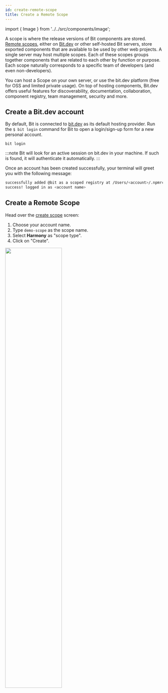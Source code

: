 ```yaml
---
id: create-remote-scope
title: Create a Remote Scope
---
```


import { Image } from '../../src/components/image';

A scope is where the release versions of Bit components are stored. [Remote scopes](/scope/overview#remote-scope), either on [Bit.dev](https://bit.dev) or other self-hosted Bit servers, store exported components that are available to be used by other web projects.
A single server may host multiple scopes. Each of these scopes groups together components that are related to each other by function or purpose. Each scope naturally corresponds to a specific team of developers (and even non-developers).

You can host a Scope on your own server, or use the bit.dev platform (free for OSS and limited private usage). On top of hosting components, Bit.dev offers useful features for discoverability, documentation, collaboration, component registry, team management, security and more.

## Create a Bit.dev account

By default, Bit is connected to [bit.dev](https://bit.dev) as its default hosting provider. Run the `$ bit login` command for Bit to open a login/sign-up form for a new personal account.

```shell
bit login
```

:::note
Bit will look for an active session on bit.dev in your machine. If such is found, it will authenticate it automatically.
:::

Once an account has been created successfully, your terminal will greet you with the following message:

```sh
successfully added @bit as a scoped registry at /Users/<account>/.npmrc
success! logged in as <account name>
```

## Create a Remote Scope

Head over the [create scope](https://bit.dev/~create-collection) screen:

1. Choose your account name.
1. Type `demo-scope` as the scope name.
1. Select **Harmony** as "scope type".
1. Click on "Create".

<Image src="/img/create_scope.png" padding={10} width="60%" />
